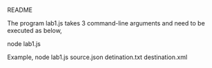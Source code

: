README

The program lab1.js takes 3 command-line arguments and need to be executed as below,

node  lab1.js  <source json file>  <detination text file name>  <destination xml file name>

Example,
    node lab1.js source.json detination.txt destination.xml
